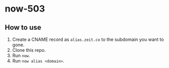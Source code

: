 # now-503

## How to use

1. Create a CNAME record as `alias.zeit.co` to the subdomain you want to gone.
1. Clone this repo.
1. Run `now`.
1. Run `now alias <domain>`.
